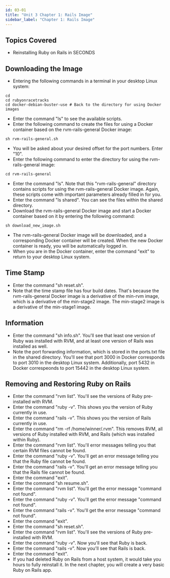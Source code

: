 ```yaml
---
id: 03-01
title: "Unit 3 Chapter 1: Rails Image"
sidebar_label: "Chapter 1: Rails Image"
---
```


## Topics Covered
* Reinstalling Ruby on Rails in SECONDS

## Downloading the Image
* Entering the following commands in a terminal in your desktop Linux system:
```
cd
cd rubyonracetracks
cd docker-debian-buster-use # Back to the directory for using Docker images
```
* Enter the command "ls" to see the available scripts.
* Enter the following command to create the files for using a Docker container based on the rvm-rails-general Docker image:
```
sh rvm-rails-general.sh
```
* You will be asked about your desired offset for the port numbers.  Enter "10".
* Enter the following command to enter the directory for using the rvm-rails-general image:
```
cd rvm-rails-general
```
* Enter the command "ls".  Note that this "rvm-rails-general" directory contains scripts for using the rvm-rails-general Docker image.  Again, these scripts come with important parameters already filled in for you.
* Enter the command "ls shared".  You can see the files within the shared directory.
* Download the rvm-rails-general Docker image and start a Docker container based on it by entering the following command:
```
sh download_new_image.sh
```
* The rvm-rails-general Docker image will be downloaded, and a corresponding Docker container will be created. When the new Docker container is ready, you will be automatically logged in.
* When you are in the Docker container, enter the command "exit" to return to your desktop Linux system.

## Time Stamp
* Enter the command "sh reset.sh".
* Note that the time stamp file has four build dates.  That's because the rvm-rails-general Docker image is a derivative of the min-rvm image, which is a derivative of the min-stage2 image.  The min-stage2 image is a derivative of the min-stage1 image.

## Information
* Enter the command "sh info.sh".  You'll see that least one version of Ruby was installed with RVM, and at least one version of Rails was installed as well.
* Note the port forwarding information, which is stored in the ports.txt file in the shared directory.  You'll see that port 3000 in Docker corresponds to port 3010 in the desktop Linux system.  Additionally, port 5432 in Docker correspeonds to port 15442 in the desktop Linux system.

## Removing and Restoring Ruby on Rails
* Enter the command "rvm list".  You'll see the versions of Ruby pre-installed with RVM.
* Enter the command "ruby -v".  This shows you the version of Ruby currently in use.
* Enter the command "rails -v".  This shows you the version of Rails currently in use.
* Enter the command "rm -rf /home/winner/.rvm".  This removes RVM, all versions of Ruby installed with RVM, and Rails (which was installed within Ruby).
* Enter the command "rvm list".  You'll error messages telling you that certain RVM files cannot be found.
* Enter the command "ruby -v".  You'll get an error message telling you that the Ruby file cannot be found.
* Enter the command "rails -v".  You'll get an error message telling you that the Rails file cannot be found.
* Enter the command "exit".
* Enter the command "sh resume.sh".
* Enter the command "rvm list".  You'll get the error message "command not found".
* Enter the command "ruby -v".  You'll get the error message "command not found".
* Enter the command "rails -v".  You'll get the error message "command not found".
* Enter the command "exit".
* Enter the command "sh reset.sh".
* Enter the command "rvm list".  You'll see the versions of Ruby pre-installed with RVM.
* Enter the command "ruby -v".  Now you'll see that Ruby is back.
* Enter the command "rails -v".  Now you'll see that Rails is back.
* Enter the command "exit".
* If you had deleted Ruby on Rails from a host system, it would take you hours to fully reinstall it.  In the next chapter, you will create a very basic Ruby on Rails app.
